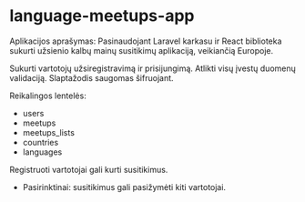 # language-meetups-app

Aplikacijos aprašymas:
Pasinaudojant Laravel karkasu ir React biblioteka sukurti užsienio kalbų mainų susitikimų aplikaciją, veikiančią Europoje.

Sukurti vartotojų užsiregistravimą ir prisijungimą.
Atlikti visų įvestų duomenų validaciją.
Slaptažodis saugomas šifruojant.

Reikalingos lentelės:

-   users
-   meetups
-   meetups_lists
-   countries
-   languages

Registruoti vartotojai gali kurti susitikimus.

-   Pasirinktinai: susitikimus gali pasižymėti kiti vartotojai.
